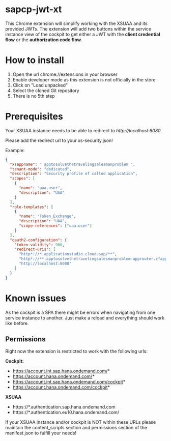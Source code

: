 # sapcp-jwt-xt
This Chrome extension will simplify working with the XSUAA and its provided JWTs. The extension will add two buttons within the service instance view of the cockpit to get either a JWT with the **client credential flow** or the **authorization code flow**.

# How to install

1. Open the url chrome://extensions in your browser
2. Enable developer mode as this extension is not officially in the store
3. Click on "Load unpacked"
4. Select the cloned Git repository 
5. There is no 5th step

# Prerequisites

Your XSUAA instance needs to be able to redirect to *http://localhost:8080* 

Please add the redirect url to your xs-security.json! 

Example: 

```json
{
  "xsappname": " apptosolvethetravelingsalesmanproblem ",
  "tenant-mode": "dedicated",
  "description": "Security profile of called application",
  "scopes": [
    {
      "name": "uaa.user",
      "description": "UAA"
    }
  ],
  "role-templates": [
    {
      "name": "Token_Exchange",
      "description": "UAA",
      "scope-references": ["uaa.user"]
    }
  ],
  "oauth2-configuration": {
    "token-validity": 900,
    "redirect-uris": [
      "http*://*.applicationstudio.cloud.sap/**",
      "http*://**-apptosolvethetravelingsalesmanproblem-approuter.cfapps.sap.hana.ondemand.com/**",
      "http://localhost:8080"
    ]
  }
}
```

# Known issues

As the cockpit is a SPA there might be errors when navigating from one service instance to another. Just make a reload and everything should work like before. 

## Permissions

Right now the extension is restricted to work with the following urls: 

**Cockpit:**
- https://account.int.sap.hana.ondemand.com/*
- https://account.hana.ondemand.com/*
- https://account.int.sap.hana.ondemand.com/cockpit*
- https://account.hana.ondemand.com/cockpit*

**XSUAA**
- https://*.authentication.sap.hana.ondemand.com
- https://*.authentication.eu10.hana.ondemand.com/


If your XSUAA instance and/or cockpit is NOT within these URLs please maintain the content_scripts section and permissions section of the manifest.json to fulfill your needs! 

